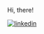 
Hi, there!

<a href="https://www.linkedin.com/in/iliya-donev-947b2b137/"><img src="hhttps://github.com/MrDonev/MrDonev/blob/main/linkedin.jpeg" alt='linkedin'/></a>
